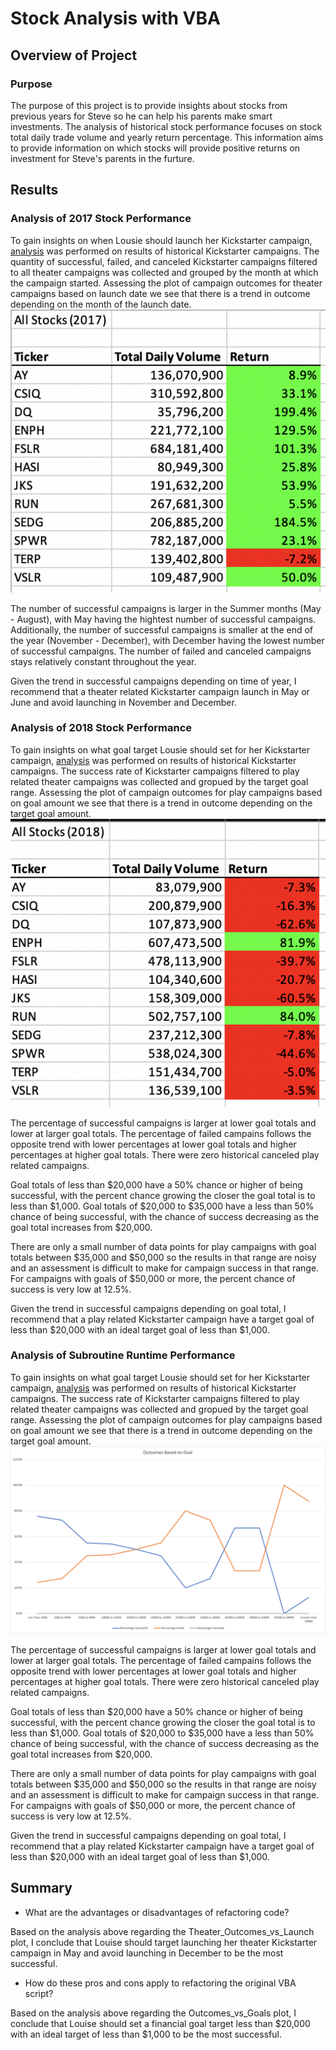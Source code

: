 # Stock Analysis with VBA

## Overview of Project

### Purpose

The purpose of this project is to provide insights about stocks from previous years for Steve so he can help his parents make smart investments. The analysis of historical stock performance focuses on stock total daily trade volume and yearly return percentage. This information aims to provide information on which stocks will provide positive returns on investment for Steve's parents in the furture.

## Results

### Analysis of 2017 Stock Performance

To gain insights on when Lousie should launch her Kickstarter campaign, [analysis](https://github.com/aricciardelli2/UCB-Projects/blob/main/stock-analysis/VBA_Challenge.xlsm) was performed on results of historical Kickstarter campaigns. The quantity of successful, failed, and canceled Kickstarter campaigns filtered to all theater campaigns was collected and grouped by the month at which the campaign started. Assessing the plot of campaign outcomes for theater campaigns based on launch date we see that there is a trend in outcome depending on the month of the launch date. ![](https://github.com/aricciardelli2/UCB-Projects/blob/main/stock-analysis/resources/2017_stock_performance.png)

The number of successful campaigns is larger in the Summer months (May - August), with May having the hightest number of successful campaigns. Additionally, the number of successful campaigns is smaller at the end of the year (November - December), with December having the lowest number of successful campaigns. The number of failed and canceled campaigns stays relatively constant throughout the year.

Given the trend in successful campaigns depending on time of year, I recommend that a theater related Kickstarter campaign launch in May or June and avoid launching in November and December.

### Analysis of 2018 Stock Performance

To gain insights on what goal target Lousie should set for her Kickstarter campaign, [analysis](https://github.com/aricciardelli2/UCB-Projects/blob/main/stock-analysis/VBA_Challenge.xlsm) was performed on results of historical Kickstarter campaigns. The success rate of Kickstarter campaigns filtered to play related theater campaigns was collected and gropued by the target goal range. Assessing the plot of campaign outcomes for play campaigns based on goal amount we see that there is a trend in outcome depending on the target goal amount. ![](https://github.com/aricciardelli2/UCB-Projects/blob/main/stock-analysis/resources/2018_stock_performance.png)

The percentage of successful campaigns is larger at lower goal totals and lower at larger goal totals. The percentage of failed campains follows the opposite trend with lower percentages at lower goal totals and higher percentages at higher goal totals. There were zero historical canceled play related campaigns.

Goal totals of less than $20,000 have a 50% chance or higher of being successful, with the percent chance growing the closer the goal total is to less than $1,000. Goal totals of $20,000 to $35,000 have a less than 50% chance of being successful, with the chance of success decreasing as the goal total increases from $20,000.

There are only a small number of data points for play campaigns with goal totals between $35,000 and $50,000 so the results in that range are noisy and an assessment is difficult to make for campaign success in that range. For campaigns with goals of $50,000 or more, the percent chance of success is very low at 12.5%.

Given the trend in successful campaigns depending on goal total, I recommend that a play related Kickstarter campaign have a target goal of less than $20,000 with an ideal target goal of less than $1,000.

### Analysis of Subroutine Runtime Performance

To gain insights on what goal target Lousie should set for her Kickstarter campaign, [analysis](https://github.com/aricciardelli2/UCB-Projects/blob/main/kickstarter-analysis/Kickstarter_Challenge.xlsx) was performed on results of historical Kickstarter campaigns. The success rate of Kickstarter campaigns filtered to play related theater campaigns was collected and gropued by the target goal range. Assessing the plot of campaign outcomes for play campaigns based on goal amount we see that there is a trend in outcome depending on the target goal amount. ![](https://github.com/aricciardelli2/UCB-Projects/blob/main/kickstarter-analysis/resources/Outcomes_vs_Goals.png)

The percentage of successful campaigns is larger at lower goal totals and lower at larger goal totals. The percentage of failed campains follows the opposite trend with lower percentages at lower goal totals and higher percentages at higher goal totals. There were zero historical canceled play related campaigns.

Goal totals of less than $20,000 have a 50% chance or higher of being successful, with the percent chance growing the closer the goal total is to less than $1,000. Goal totals of $20,000 to $35,000 have a less than 50% chance of being successful, with the chance of success decreasing as the goal total increases from $20,000.

There are only a small number of data points for play campaigns with goal totals between $35,000 and $50,000 so the results in that range are noisy and an assessment is difficult to make for campaign success in that range. For campaigns with goals of $50,000 or more, the percent chance of success is very low at 12.5%.

Given the trend in successful campaigns depending on goal total, I recommend that a play related Kickstarter campaign have a target goal of less than $20,000 with an ideal target goal of less than $1,000.

## Summary

- What are the advantages or disadvantages of refactoring code?

Based on the analysis above regarding the Theater_Outcomes_vs_Launch plot, I conclude that Louise should target launching her theater Kickstarter campaign in May and avoid launching in December to be the most successful.

- How do these pros and cons apply to refactoring the original VBA script?

Based on the analysis above regarding the Outcomes_vs_Goals plot, I conclude that Louise should set a financial goal target less than $20,000 with an ideal target of less than $1,000 to be the most successful.
